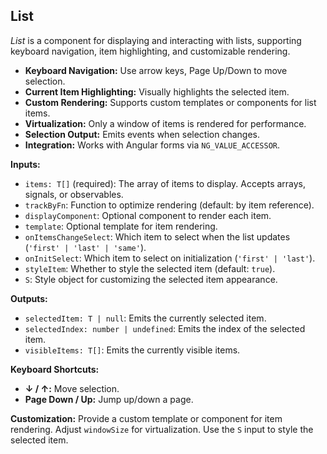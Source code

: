 ## List

*List* is a component for displaying and interacting with lists, supporting keyboard navigation, item highlighting, and
customizable rendering.

- **Keyboard Navigation:** Use arrow keys, Page Up/Down to move selection.
- **Current Item Highlighting:** Visually highlights the selected item.
- **Custom Rendering:** Supports custom templates or components for list items.
- **Virtualization:** Only a window of items is rendered for performance.
- **Selection Output:** Emits events when selection changes.
- **Integration:** Works with Angular forms via `NG_VALUE_ACCESSOR`.

**Inputs:**

- `items: T[]` (required): The array of items to display. Accepts arrays, signals, or observables.
- `trackByFn`: Function to optimize rendering (default: by item reference).
- `displayComponent`: Optional component to render each item.
- `template`: Optional template for item rendering.
- `onItemsChangeSelect`: Which item to select when the list updates (`'first' | 'last' | 'same'`).
- `onInitSelect`: Which item to select on initialization (`'first' | 'last'`).
- `styleItem`: Whether to style the selected item (default: `true`).
- `S`: Style object for customizing the selected item appearance.

**Outputs:**

- `selectedItem: T | null`: Emits the currently selected item.
- `selectedIndex: number | undefined`: Emits the index of the selected item.
- `visibleItems: T[]`: Emits the currently visible items.

**Keyboard Shortcuts:**
- **↓ / ↑:** Move selection.
- **Page Down / Up:** Jump up/down a page.

**Customization:**
Provide a custom template or component for item rendering. Adjust `windowSize` for virtualization. Use the `S` input to style the selected item.


<preview src="src/pages/docs/list.ts" />
